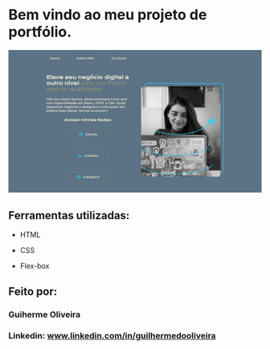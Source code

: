 # Bem vindo ao meu projeto de portfólio.

![image](assets/exemplo.png)

## Ferramentas utilizadas:

* HTML

* CSS

* Flex-box

## Feito por:

### Guiherme Oliveira

### Linkedin: www.linkedin.com/in/guilhermedooliveira


```
